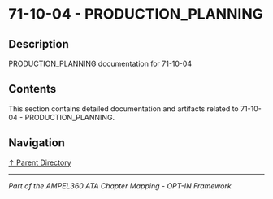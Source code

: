 # 71-10-04 - PRODUCTION_PLANNING

## Description

PRODUCTION_PLANNING documentation for 71-10-04

## Contents

This section contains detailed documentation and artifacts related to 71-10-04 - PRODUCTION_PLANNING.

## Navigation

[↑ Parent Directory](../README.md)

---

*Part of the AMPEL360 ATA Chapter Mapping - OPT-IN Framework*
